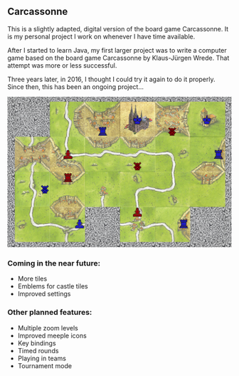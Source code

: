 ## Carcassonne

This is a slightly adapted, digital version of the board game Carcassonne.
It is my personal project I work on whenever I have time available.

After I started to learn Java, my first larger project was to write a computer game based on the board game Carcassonne by Klaus-Jürgen Wrede. That attempt was more or less successful.

Three years later, in 2016, I thought I could try it again to do it properly.
Since then, this has been an ongoing project...

<p align="center"> 
<img alt="a screenshot of the game" src="/preview.png?raw=true" width="600">
</p>

### Coming in the near future:
* More tiles
* Emblems for castle tiles
* Improved settings

### Other planned features:
* Multiple zoom levels
* Improved meeple icons
* Key bindings
* Timed rounds
* Playing in teams
* Tournament mode
